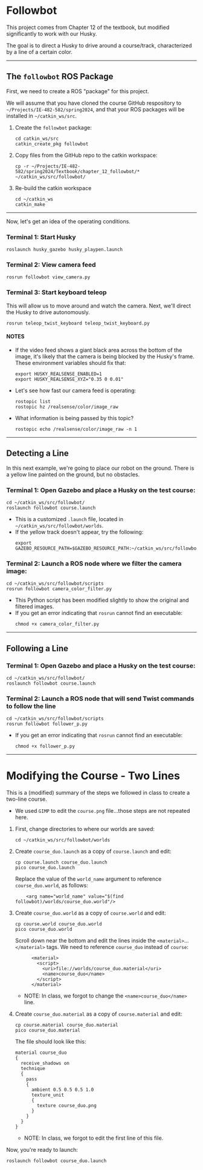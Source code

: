 # Followbot
This project comes from Chapter 12 of the textbook, but modified significantly to work with our Husky.

The goal is to direct a Husky to drive around a course/track, characterized by a line of a certain color.

---
## The `followbot` ROS Package
First, we need to create a ROS "package" for this project.  

We will assume that you have cloned the course GitHub respository to `~/Projects/IE-482-582/spring2024`, and that your ROS packages will be installed in `~/catkin_ws/src`.

1.  Create the `followbot` package:
    ```
    cd catkin_ws/src
    catkin_create_pkg followbot
    ```

2.  Copy files from the GitHub repo to the catkin workspace:
    ```
    cp -r ~/Projects/IE-482-582/spring2024/Textbook/chapter_12_followbot/* ~/catkin_ws/src/followbot/
    ```

3.  Re-build the catkin workspace
    ```
    cd ~/catkin_ws
    catkin_make
    ```

--- 

Now, let's get an idea of the operating conditions.

### Terminal 1: Start Husky
```
roslaunch husky_gazebo husky_playpen.launch
```

### Terminal 2: View camera feed
```
rosrun followbot view_camera.py
```

### Terminal 3: Start keyboard teleop
This will allow us to move around and watch the camera.  Next, we'll direct the Husky to drive autonomously.
```
rosrun teleop_twist_keyboard teleop_twist_keyboard.py
```

#### NOTES
- If the video feed shows a giant black area across the bottom of the image, it's likely that the camera is being blocked by the Husky's frame.  These environment variables should fix that:
    ```
    export HUSKY_REALSENSE_ENABLED=1
    export HUSKY_REALSENSE_XYZ="0.35 0 0.01"
    ```

- Let's see how fast our camera feed is operating:
    ```
    rostopic list
    rostopic hz /realsense/color/image_raw
    ```

- What information is being passed by this topic?
    ```
    rostopic echo /realsense/color/image_raw -n 1
    ```   
    
---


## Detecting a Line

In this next example, we're going to place our robot on the ground.  There is a yellow line painted on the ground, but no obstacles.


### Terminal 1: Open Gazebo and place a Husky on the test course:

```	
cd ~/catkin_ws/src/followbot/
roslaunch followbot course.launch
```

- This is a customized `.launch` file, located in `~/catkin_ws/src/followbot/worlds`.
- If the yellow track doesn't appear, try the following:
    ```
    export GAZEBO_RESOURCE_PATH=$GAZEBO_RESOURCE_PATH:~/catkin_ws/src/followbot/worlds
    ```
        	
### Terminal 2:  Launch a ROS node where we filter the camera image:

```
cd ~/catkin_ws/src/followbot/scripts
rosrun followbot camera_color_filter.py 
```	

- This Python script has been modified slightly to show the original and filtered images.
- If you get an error indicating that `rosrun` cannot find an executable:
    ```
    chmod +x camera_color_filter.py
    ``` 
--- 

## Following a Line

### Terminal 1: Open Gazebo and place a Husky on the test course:

```	
cd ~/catkin_ws/src/followbot/
roslaunch followbot course.launch
```
    
### Terminal 2:  Launch a ROS node that will send Twist commands to follow the line

```
cd ~/catkin_ws/src/followbot/scripts
rosrun followbot follower_p.py 
```	
- If you get an error indicating that `rosrun` cannot find an executable:
    ```
    chmod +x follower_p.py
    ``` 


---

# Modifying the Course - Two Lines

This is a (modified) summary of the steps we followed in class to create a two-line course.
- We used `GIMP` to edit the `course.png` file...those steps are not repeated here.

1. First, change directories to where our worlds are saved:
    ```
    cd ~/catkin_ws/src/followbot/worlds
    ```

2.  Create `course_duo.launch` as a copy of `course.launch` and edit:
    ```
    cp course.launch course_duo.launch
    pico course_duo.launch
    ```
    
    Replace the value of the `world_name` argument to reference `course_duo.world`, as follows:
    ```
        <arg name="world_name" value="$(find followbot)/worlds/course_duo.world"/>
    ```
    
    
3.  Create `course_duo.world` as a copy of `course.world` and edit:
    ```
    cp course.world course_duo.world
    pico course_duo.world
    ```
    
    Scroll down near the bottom and edit the lines inside the `<material>`...`</material>` tags.  We need to reference `course_duo` instead of `course`:
    ```
          <material>
            <script>
              <uri>file://worlds/course_duo.material</uri>
              <name>course_duo</name>
            </script>
          </material>    
    ```
    - NOTE:  In class, we forgot to change the `<name>course_duo</name>` line.

4. Create `course_duo.material` as a copy of `course.material` and edit:
    ```
    cp course.material course_duo.material
    pico course_duo.material
    ```
    
    The file should look like this:
    ```
    material course_duo
    {
      receive_shadows on
      technique
      {
        pass
        {
          ambient 0.5 0.5 0.5 1.0
          texture_unit
          {
            texture course_duo.png
          }
        }
      }
    }
    ```
      
    - NOTE:  In class, we forgot to edit the first line of this file. 
    
Now, you're ready to launch:
```
roslaunch followbot course_duo.launch
```    
